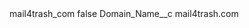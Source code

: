 <?xml version="1.0" encoding="UTF-8"?>
<CustomMetadata xmlns="http://soap.sforce.com/2006/04/metadata" xmlns:xsi="http://www.w3.org/2001/XMLSchema-instance" xmlns:xsd="http://www.w3.org/2001/XMLSchema">
    <label>mail4trash_com</label>
    <protected>false</protected>
    <values>
        <field>Domain_Name__c</field>
        <value xsi:type="xsd:string">mail4trash.com</value>
    </values>
</CustomMetadata>
